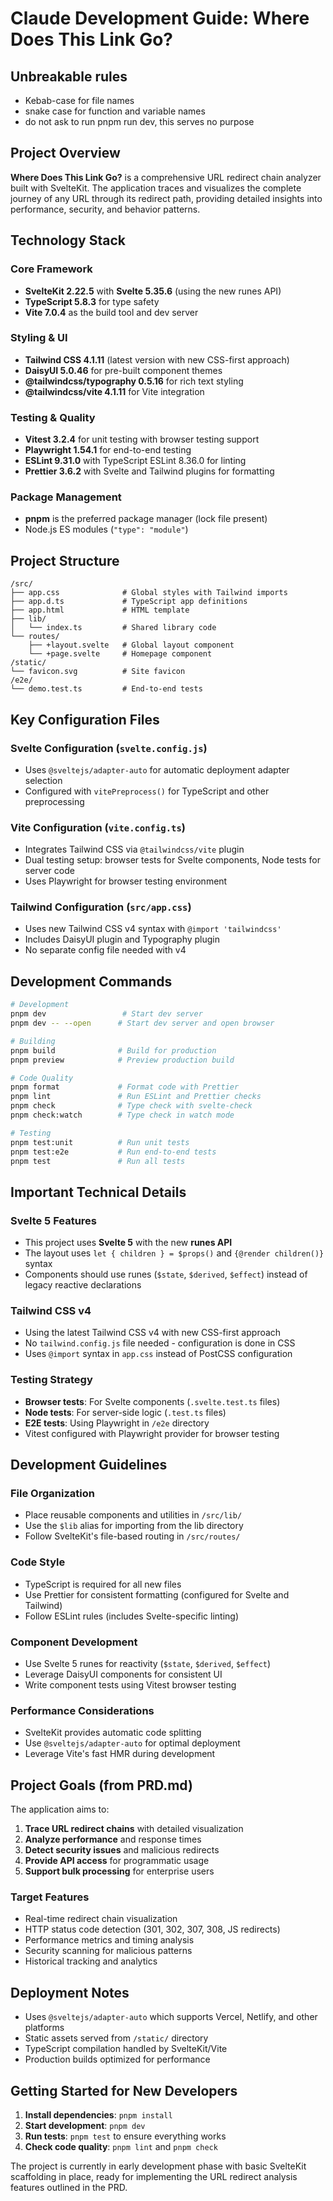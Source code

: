 # Claude Development Guide: Where Does This Link Go?

## Unbreakable rules

- Kebab-case for file names
- snake case for function and variable names
- do not ask to run pnpm run dev, this serves no purpose

## Project Overview

**Where Does This Link Go?** is a comprehensive URL redirect chain
analyzer built with SvelteKit. The application traces and visualizes
the complete journey of any URL through its redirect path, providing
detailed insights into performance, security, and behavior patterns.

## Technology Stack

### Core Framework

- **SvelteKit 2.22.5** with **Svelte 5.35.6** (using the new runes
  API)
- **TypeScript 5.8.3** for type safety
- **Vite 7.0.4** as the build tool and dev server

### Styling & UI

- **Tailwind CSS 4.1.11** (latest version with new CSS-first approach)
- **DaisyUI 5.0.46** for pre-built component themes
- **@tailwindcss/typography 0.5.16** for rich text styling
- **@tailwindcss/vite 4.1.11** for Vite integration

### Testing & Quality

- **Vitest 3.2.4** for unit testing with browser testing support
- **Playwright 1.54.1** for end-to-end testing
- **ESLint 9.31.0** with TypeScript ESLint 8.36.0 for linting
- **Prettier 3.6.2** with Svelte and Tailwind plugins for formatting

### Package Management

- **pnpm** is the preferred package manager (lock file present)
- Node.js ES modules (`"type": "module"`)

## Project Structure

```
/src/
├── app.css              # Global styles with Tailwind imports
├── app.d.ts             # TypeScript app definitions
├── app.html             # HTML template
├── lib/
│   └── index.ts         # Shared library code
└── routes/
    ├── +layout.svelte   # Global layout component
    └── +page.svelte     # Homepage component
/static/
└── favicon.svg          # Site favicon
/e2e/
└── demo.test.ts         # End-to-end tests
```

## Key Configuration Files

### Svelte Configuration (`svelte.config.js`)

- Uses `@sveltejs/adapter-auto` for automatic deployment adapter
  selection
- Configured with `vitePreprocess()` for TypeScript and other
  preprocessing

### Vite Configuration (`vite.config.ts`)

- Integrates Tailwind CSS via `@tailwindcss/vite` plugin
- Dual testing setup: browser tests for Svelte components, Node tests
  for server code
- Uses Playwright for browser testing environment

### Tailwind Configuration (`src/app.css`)

- Uses new Tailwind CSS v4 syntax with `@import 'tailwindcss'`
- Includes DaisyUI plugin and Typography plugin
- No separate config file needed with v4

## Development Commands

```bash
# Development
pnpm dev                 # Start dev server
pnpm dev -- --open      # Start dev server and open browser

# Building
pnpm build              # Build for production
pnpm preview            # Preview production build

# Code Quality
pnpm format             # Format code with Prettier
pnpm lint               # Run ESLint and Prettier checks
pnpm check              # Type check with svelte-check
pnpm check:watch        # Type check in watch mode

# Testing
pnpm test:unit          # Run unit tests
pnpm test:e2e           # Run end-to-end tests
pnpm test               # Run all tests
```

## Important Technical Details

### Svelte 5 Features

- This project uses **Svelte 5** with the new **runes API**
- The layout uses `let { children } = $props()` and
  `{@render children()}` syntax
- Components should use runes (`$state`, `$derived`, `$effect`)
  instead of legacy reactive declarations

### Tailwind CSS v4

- Using the latest Tailwind CSS v4 with new CSS-first approach
- No `tailwind.config.js` file needed - configuration is done in CSS
- Uses `@import` syntax in `app.css` instead of PostCSS configuration

### Testing Strategy

- **Browser tests**: For Svelte components (`.svelte.test.ts` files)
- **Node tests**: For server-side logic (`.test.ts` files)
- **E2E tests**: Using Playwright in `/e2e` directory
- Vitest configured with Playwright provider for browser testing

## Development Guidelines

### File Organization

- Place reusable components and utilities in `/src/lib/`
- Use the `$lib` alias for importing from the lib directory
- Follow SvelteKit's file-based routing in `/src/routes/`

### Code Style

- TypeScript is required for all new files
- Use Prettier for consistent formatting (configured for Svelte and
  Tailwind)
- Follow ESLint rules (includes Svelte-specific linting)

### Component Development

- Use Svelte 5 runes for reactivity (`$state`, `$derived`, `$effect`)
- Leverage DaisyUI components for consistent UI
- Write component tests using Vitest browser testing

### Performance Considerations

- SvelteKit provides automatic code splitting
- Use `@sveltejs/adapter-auto` for optimal deployment
- Leverage Vite's fast HMR during development

## Project Goals (from PRD.md)

The application aims to:

1. **Trace URL redirect chains** with detailed visualization
2. **Analyze performance** and response times
3. **Detect security issues** and malicious redirects
4. **Provide API access** for programmatic usage
5. **Support bulk processing** for enterprise users

### Target Features

- Real-time redirect chain visualization
- HTTP status code detection (301, 302, 307, 308, JS redirects)
- Performance metrics and timing analysis
- Security scanning for malicious patterns
- Historical tracking and analytics

## Deployment Notes

- Uses `@sveltejs/adapter-auto` which supports Vercel, Netlify, and
  other platforms
- Static assets served from `/static/` directory
- TypeScript compilation handled by SvelteKit/Vite
- Production builds optimized for performance

## Getting Started for New Developers

1. **Install dependencies**: `pnpm install`
2. **Start development**: `pnpm dev`
3. **Run tests**: `pnpm test` to ensure everything works
4. **Check code quality**: `pnpm lint` and `pnpm check`

The project is currently in early development phase with basic
SvelteKit scaffolding in place, ready for implementing the URL
redirect analysis features outlined in the PRD.
